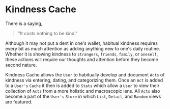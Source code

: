 # Kindness Cache
There is a saying,

>"It costs nothing to be kind."

Although it may not put a dent in one's wallet, habitual kindness requires every bit as much attention as adding anything new to one's daily routine. Whether it is showing kindness to `strangers`, `friends`, `family`, or `oneself`, these actions will require our thoughts and attention before they become second nature.

Kindness Cache allows the `User` to habitually develop and document `Acts` of kindness via entering, dating, and categorizing them. Once an `Act` is added to a `User's` `Cache` it then is added to `Stats` which allow a `User` to view their collection of `Acts` from a more holistic and macroscopic lens. All `Acts` also become a part of the `User's` `Store` in which `List`, `Detail`, and `Random` views are featured.       
